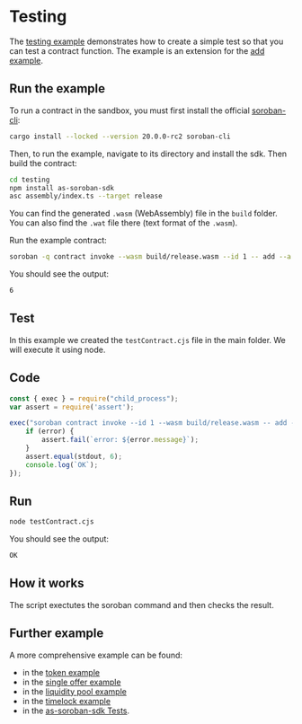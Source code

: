 # Testing

The [testing example](https://github.com/Soneso/as-soroban-examples/tree/main/testing) demonstrates how to create a simple test so that you can test a contract function. The example is an extension for the [add example](https://github.com/Soneso/as-soroban-examples/tree/main/add).


## Run the example

To run a contract in the sandbox, you must first install the official [soroban-cli](https://soroban.stellar.org/docs/getting-started/setup#install-the-soroban-cli):

```sh
cargo install --locked --version 20.0.0-rc2 soroban-cli
```

Then, to run the example, navigate to its directory and install the sdk. Then build the contract:

```sh
cd testing
npm install as-soroban-sdk
asc assembly/index.ts --target release
```

You can find the generated `.wasm` (WebAssembly) file in the ```build``` folder. You can also find the `.wat` file there (text format of the `.wasm`).

Run the example contract:

```sh
soroban -q contract invoke --wasm build/release.wasm --id 1 -- add --a 1 --b 5
```

You should see the output:
```sh
6
```

## Test

In this example we created the `testContract.cjs` file in the main folder. We will execute it using node. 

## Code

```javascript
const { exec } = require("child_process");
var assert = require('assert');

exec("soroban contract invoke --id 1 --wasm build/release.wasm -- add --a 1 --b 5", (error, stdout, stderr) => {
    if (error) {
        assert.fail(`error: ${error.message}`);
    }
    assert.equal(stdout, 6);
    console.log(`OK`);
});
```


## Run

```sh
node testContract.cjs
```

You should see the output:
```sh
OK
```

## How it works

The script exectutes the soroban command and then checks the result.


## Further example

A more comprehensive example can be found:
- in the [token example](https://github.com/Soneso/as-soroban-examples/tree/main/token)
- in the [single offer example](https://github.com/Soneso/as-soroban-examples/tree/main/single_offer)
- in the [liquidity pool example](https://github.com/Soneso/as-soroban-examples/tree/main/liquidity_pool)
- in the [timelock example](https://github.com/Soneso/as-soroban-examples/tree/main/timelock)
- in the [as-soroban-sdk Tests](https://github.com/Soneso/as-soroban-sdk/blob/main/test.cjs).